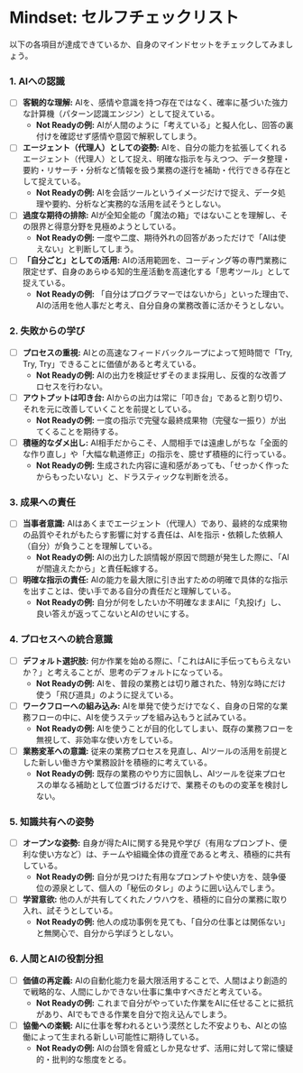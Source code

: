 # Mindset: セルフチェックリスト

以下の各項目が達成できているか、自身のマインドセットをチェックしてみましょう。

### 1. AIへの認識
- [ ] **客観的な理解:** AIを、感情や意識を持つ存在ではなく、確率に基づいた強力な計算機（パターン認識エンジン）として捉えている。
  - **Not Readyの例:** AIが人間のように「考えている」と擬人化し、回答の裏付けを確認せず感情や意図で解釈してしまう。
- [ ] **エージェント（代理人）としての姿勢:** AIを、自分の能力を拡張してくれるエージェント（代理人）として捉え、明確な指示を与えつつ、データ整理・要約・リサーチ・分析など情報を扱う業務の遂行を補助・代行できる存在として捉えている。
  - **Not Readyの例:** AIを会話ツールというイメージだけで捉え、データ処理や要約、分析など実務的な活用を試そうとしない。
- [ ] **過度な期待の排除:** AIが全知全能の「魔法の箱」ではないことを理解し、その限界と得意分野を見極めようとしている。
  - **Not Readyの例:** 一度や二度、期待外れの回答があっただけで「AIは使えない」と判断してしまう。
- [ ] **「自分ごと」としての活用:** AIの活用範囲を、コーディング等の専門業務に限定せず、自身のあらゆる知的生産活動を高速化する「思考ツール」として捉えている。
  - **Not Readyの例:** 「自分はプログラマーではないから」といった理由で、AIの活用を他人事だと考え、自分自身の業務改善に活かそうとしない。

### 2. 失敗からの学び
- [ ] **プロセスの重視:** AIとの高速なフィードバックループによって短時間で「Try, Try, Try」できることに価値があると考えている。
  - **Not Readyの例:** AIの出力を検証せずそのまま採用し、反復的な改善プロセスを行わない。
- [ ] **アウトプットは叩き台:** AIからの出力は常に「叩き台」であると割り切り、それを元に改善していくことを前提としている。
  - **Not Readyの例:** 一度の指示で完璧な最終成果物（完璧な一振り）が出てくることを期待する。
- [ ] **積極的なダメ出し:** AI相手だからこそ、人間相手では遠慮しがちな「全面的な作り直し」や「大幅な軌道修正」の指示を、臆せず積極的に行っている。
  - **Not Readyの例:** 生成された内容に違和感があっても、「せっかく作ったからもったいない」と、ドラスティックな判断を渋る。

### 3. 成果への責任
- [ ] **当事者意識:** AIはあくまでエージェント（代理人）であり、最終的な成果物の品質やそれがもたらす影響に対する責任は、AIを指示・依頼した依頼人（自分）が負うことを理解している。
  - **Not Readyの例:** AIの出力した誤情報が原因で問題が発生した際に、「AIが間違えたから」と責任転嫁する。
- [ ] **明確な指示の責任:** AIの能力を最大限に引き出すための明確で具体的な指示を出すことは、使い手である自分の責任だと理解している。
  - **Not Readyの例:** 自分が何をしたいか不明確なままAIに「丸投げ」し、良い答えが返ってこないとAIのせいにする。

### 4. プロセスへの統合意識
- [ ] **デフォルト選択肢:** 何か作業を始める際に、「これはAIに手伝ってもらえないか？」と考えることが、思考のデフォルトになっている。
  - **Not Readyの例:** AIを、普段の業務とは切り離された、特別な時にだけ使う「飛び道具」のように捉えている。
- [ ] **ワークフローへの組み込み:** AIを単発で使うだけでなく、自身の日常的な業務フローの中に、AIを使うステップを組み込もうと試みている。
  - **Not Readyの例:** AIを使うことが目的化してしまい、既存の業務フローを無視して、非効率な使い方をしている。
- [ ] **業務変革への意識:** 従来の業務プロセスを見直し、AIツールの活用を前提とした新しい働き方や業務設計を積極的に考えている。
  - **Not Readyの例:** 既存の業務のやり方に固執し、AIツールを従来プロセスの単なる補助として位置づけるだけで、業務そのものの変革を検討しない。

### 5. 知識共有への姿勢
- [ ] **オープンな姿勢:** 自身が得たAIに関する発見や学び（有用なプロンプト、便利な使い方など）は、チームや組織全体の資産であると考え、積極的に共有している。
  - **Not Readyの例:** 自分が見つけた有用なプロンプトや使い方を、競争優位の源泉として、個人の「秘伝のタレ」のように囲い込んでしまう。
- [ ] **学習意欲:** 他の人が共有してくれたノウハウを、積極的に自分の業務に取り入れ、試そうとしている。
  - **Not Readyの例:** 他人の成功事例を見ても、「自分の仕事とは関係ない」と無関心で、自分から学ぼうとしない。

### 6. 人間とAIの役割分担
- [ ] **価値の再定義:** AIの自動化能力を最大限活用することで、人間はより創造的で戦略的な、人間にしかできない仕事に集中すべきだと考えている。
  - **Not Readyの例:** これまで自分がやっていた作業をAIに任せることに抵抗があり、AIでもできる作業を自分で抱え込んでしまう。
- [ ] **協働への楽観:** AIに仕事を奪われるという漠然とした不安よりも、AIとの協働によって生まれる新しい可能性に期待している。
  - **Not Readyの例:** AIの台頭を脅威としか見なせず、活用に対して常に懐疑的・批判的な態度をとる。
